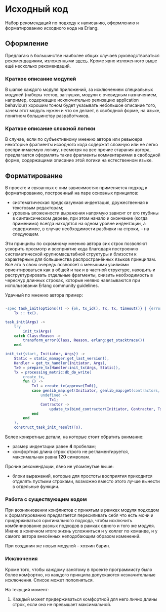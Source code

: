 # Исходный код

Набор рекомендаций по подходу к написанию, оформлению и форматированию исходного кода на Erlang.

## Оформление

Предлагаю в большинстве наиболее общих случаев руководствоваться рекомендациями, изложенными [здесь](https://github.com/inaka/erlang_guidelines). Кроме явно изложенного выше ещё несколько рекомендаций.

### Краткое описание модулей

В шапке каждого модуля приложений, за исключением специальных модулей (наборы тестов, заглушки, модули с очевидным назначением, например, содержащие исключительно релизацию application behaviour) хорошим тоном будет указывать небольшое описание того, зачем этот модуль нужен и что он делает, в свободной форме, на языке, понятном большинству разработчиков.

### Краткое описание сложной логики

В случае, если по субъективному мнению автора или ревьюера некоторые фрагменты исходного кода содержат сложную или не легко воспринимаемую логику, несмотря на все прочие старания автора, предлагается оформлять такие фрагменты комментариями в свободной форме, содержащими описание этой логики на естественном языке.

## Форматирование

В проекте и связанных с ним зависимостях применяется подход к форматированию, построенный на паре основных принципов:

 - систематическая предсказуемая индентация, дружественная к текстовым редакторам;
 - уровень вложенности выражения напрямую зависит от его глубины в синтаксическом дереве, при этом начало и окончание (когда применимо) всегда находятся на одном уровне индентации, а содержимое, в случае необходимости разбивки на строки, – на следующем.

Эти принципы по скромному мнению автора сих строк позволяют ускорить просмотр и восприятие кода благодаря построению систематической крупномасштабной структуры и близости к характерным для большинства распространённых языков принципам. Всё это в свою очередь позволяет с меньшими усилиями ориентироваться как в общей и так и в частной структуре, находить и реструктурировать отдельные фрагменты, снизить необходимость в чересчур длинных строках, которые неявно навязываются при использовании Erlang community guidelines.

Удачный по мнению автора пример:

```erlang

-spec task_init(options()) -> {ok, tx_id(), Tx, Tx, timeout()} | {error, #error_info{}} when
    Tx :: tx().

task_init(Args) ->
    try
        init_tx(Args)
    catch Class:Reason ->
        transform_error(Class, Reason, erlang:get_stacktrace())
    end.

init_tx({start, Initiator, Args}) ->
    Static = static_manager:get_last_version(),
    Handler = get_tx_handler(Initiator, Args),
    Tx0 = prepare_tx(Handler:init_tx(Args, Static)),
    Tx = processing_metric:db_do_write(
        create_tx,
        fun () ->
            Tx1 = create_tx(approve(Tx0)),
            case genlib_map:get(Initiator, genlib_map:get(contractors, Tx1)) of
                undefined ->
                    Tx1;
                Contractor ->
                    update_tx(bind_contractor(Initiator, Contractor, Tx1), Tx1)
            end
        end
    ),
    construct_task_init_result(Tx).

```

Более конкретные детали, на которые стоит обратить внимание:

 - размер индентации равен **4** пробелам;
 - комфортная длина строк строго не регламентируется, максимальная равна **120** символам.

Прочие рекомендации, явно не упомянутые выше:

 - блоки выражений, которые для простоты восприятия приходится отделять пустыми строками, возможно вместо этого лучше вынести в отдельные функции.

### Работа с существующим кодом

При возникновении конфликтов с принятым в рамках модуля подходом к форматированию предлагается пересиливать себя что есть мочи и придерживаться оригинального подхода, чтобы исключить комбинирование разных подходов в рамках одного и того же модуля. Иначе в конечном итоге жизнь усложниться и у коллег по команде, и у самого автора внесённых неподобающим образом изменений.

При создании же новых модулей – хозяин барин.

### Исключения

Кроме того, чтобы каждому занятому в проекте программисту было более комфортно, из каждого принципа допускаются незначительные исключения. Список может пополняться.

На текущий момент:

1. Каждый может придерживаться комфортной для него лично длины строк, если она не превышает максимальной.
